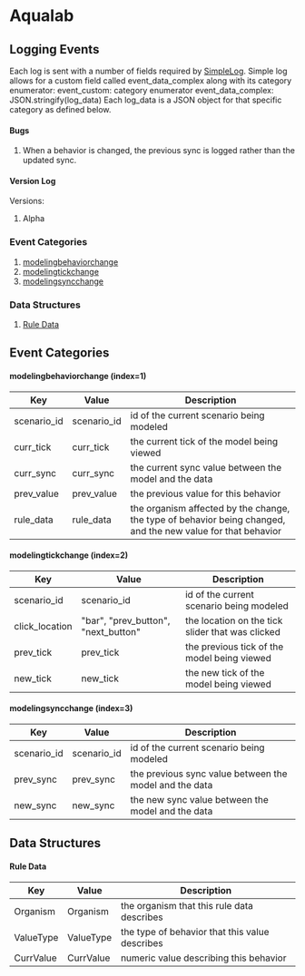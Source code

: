 # Aqualab
## Logging Events
Each log is sent with a number of fields required by [SimpleLog](https://github.com/fielddaylab/simplelog). Simple log allows for a custom field called event_data_complex along with its category enumerator:
  event_custom: category enumerator
  event_data_complex: JSON.stringify(log_data)
Each log_data is a JSON object for that specific category as defined below.

#### Bugs
1. When a behavior is changed, the previous sync is logged rather than the updated sync.

#### Version Log
Versions:
1. Alpha

### Event Categories
1. [modelingbehaviorchange](#modelingbehaviorchange)
2. [modelingtickchange](#modelingtickchange)
3. [modelingsyncchange](#modelingsyncchange)

### Data Structures
1. [Rule Data](#RuleData)

<a name="modelingbehaviorchange"/>

## Event Categories
#### modelingbehaviorchange (index=1)
| Key | Value | Description |
| --- | --- | --- |
| scenario_id | scenario_id | id of the current scenario being modeled |
| curr_tick | curr_tick | the current tick of the model being viewed |
| curr_sync | curr_sync | the current sync value between the model and the data |
| prev_value | prev_value | the previous value for this behavior |
| rule_data | rule_data | the organism affected by the change, the type of behavior being changed, and the new value for that behavior |

<a name="modelingtickchange"/>

#### modelingtickchange (index=2)
| Key | Value | Description |
| --- | --- | --- |
| scenario_id | scenario_id | id of the current scenario being modeled |
| click_location | "bar", "prev_button", "next_button" | the location on the tick slider that was clicked |
| prev_tick | prev_tick | the previous tick of the model being viewed |
| new_tick | new_tick | the new tick of the model being viewed |

<a name="modelingsyncchange"/>

#### modelingsyncchange (index=3)
| Key | Value | Description |
| --- | --- | --- |
| scenario_id | scenario_id | id of the current scenario being modeled |
| prev_sync | prev_sync | the previous sync value between the model and the data |
| new_sync | new_sync | the new sync value between the model and the data |

## Data Structures
<a name="RuleData"/>

#### Rule Data
| Key | Value | Description |
| --- | --- | --- |
| Organism | Organism | the organism that this rule data describes |
| ValueType | ValueType | the type of behavior that this value describes |
| CurrValue | CurrValue | numeric value describing this behavior |